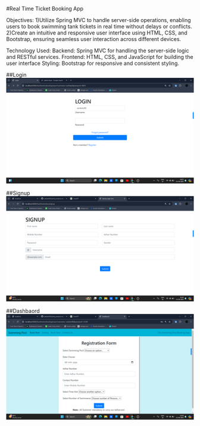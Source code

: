 #Real Time Ticket Booking App

Objectives: 1)Utilize Spring MVC to handle server-side operations, enabling users to book swimming tank tickets in real time without delays or conflicts. 
2)Create an intuitive and responsive user interface using HTML, CSS, and Bootstrap, ensuring seamless user interaction across different devices.

Technology Used: Backend: Spring MVC for handling the server-side logic and RESTful services. 
Frontend: HTML, CSS, and JavaScript for building the user interface 
Styling: Bootstrap for responsive and consistent styling.


##Login
![Login](https://github.com/sankets96/Spring_projects/blob/master/Screenshots/Login.png)


##Signup
![Signup](https://github.com/sankets96/Spring_projects/blob/master/Screenshots/signup.png)

##Dashbaord
![Signup](https://github.com/sankets96/Spring_projects/blob/master/Screenshots/Dashboard.png)
